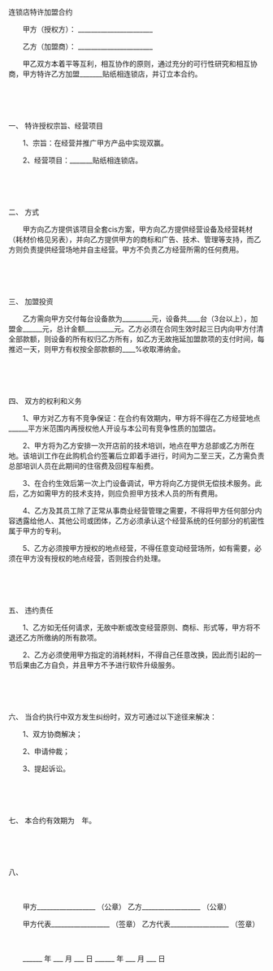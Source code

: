 



连锁店特许加盟合约



 

　　甲方（授权方）： _______________________

　　乙方（加盟商）： _______________________　　

　　甲乙双方本着平等互利，相互协作的原则，通过充分的可行性研究和相互协商，甲方特许乙方加盟_______贴纸相连锁店，并订立本合约。

　　

　　

一、
特许授权宗旨、经营项目

　　1、宗旨：在经营并推广甲方产品中实现双赢。

　　2、经营项目：_______贴纸相连锁店。

　　

　　

二、
方式

　　甲方向乙方提供该项目全套cis方案，甲方向乙方提供经营设备及经营耗材（耗材价格见另表），并向乙方提供甲方的商标和广告、技术、管理等支持，而乙方则负责提供经营场地并自主经营。甲方不负责乙方经营所需的任何费用。

　　

　　

三、
加盟投资

　　乙方需向甲方交付每台设备款为_________元，设备共____台（3台以上），加盟金______元，总计金额_________元。乙方必须在合同生效时起三日内向甲方付清全部款额，则设备的所有权归乙方所有，如乙方无故拖延加盟款项的支付时间，每推迟一天，则甲方有权按全部款额的____%收取滞纳金。

　　

　　

四、
双方的权利和义务

　　1、甲方对乙方有不竞争保证：在合约有效期内，甲方将不得在乙方经营地点______平方米范围内再授权他人开设与本公司有竞争性质的加盟店。

　　2、甲方将为乙方安排一次开店前的技术培训，地点在甲方总部或乙方所在地。该培训工作在此购机合约签署后立即着手进行，时间为二至三天，乙方需负责总部培训人员在此期间的住宿费及回程车船费。

　　3、在合约生效后第一次上门设备调试，甲方将向乙方提供无偿技术服务。此后，乙方如需甲方的技术支持，则应负担甲方技术人员的所有费用。

　　4、乙方及其员工除了正常从事商业经营管理之需要，不得将甲方任何部分内容透露给他人、其他公司或团体，乙方必须承认这个经营系统的任何部分的机密性属于甲方的专利。

　　5、乙方必须按甲方授权的地点经营，不得任意变动经营场所，如有需要，必须在甲方没有授权的地点经营，否则按合约处理。

　　

　　

五、
违约责任

　　1、乙方如无任何请求，无故中断或改变经营原则、商标、形式等，甲方将不退还乙方所缴纳的所有款项。

　　2、乙方必须使用甲方指定的消耗材料，不得自己任意改换，因此而引起的一节后果由乙方自负，并且甲方不予进行软件升级服务。

　　

　　

六、
当合约执行中双方发生纠纷时，双方可通过以下途径来解决：

　　1、双方协商解决；

　　2、申请仲裁；

　　3、提起诉讼。

　　

　　

七、
本合约有效期为　年。

　　

　　

八、
　　

　　

　　甲方__________________ （公章） 乙方__________________ （公章）

　　甲方代表__________________ （签章） 乙方代表__________________ （签章）

　　

　　______ 年 ___ 月 ___ 日 ______ 年 ___ 月 ___ 日